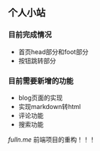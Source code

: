 ## 个人小站

### 目前完成情况

- 首页head部分和foot部分
- 按钮跳转部分

### 目前需要新增的功能

- blog页面的实现
- 实现markdown转html
- 评论功能
- 搜索功能

*fulln.me* 前端项目的重构！！！
